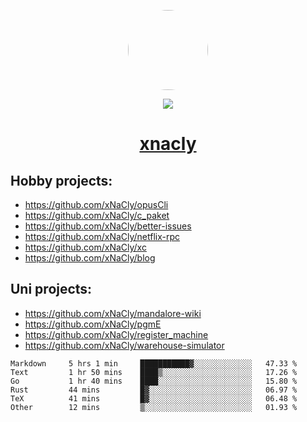 <p align="center">
  <img style="border-radius: 100px" width="128" height="128" src="https://avatars.githubusercontent.com/u/47723417?v=4"/>
</p>
<p align="center">
  <img src="https://komarev.com/ghpvc/?username=xnacly&&style=flat-square"/>
</p>

<h1 align="center"><a href="https://xnacly.me"> xnacly</a> </h1>

## Hobby projects:
- https://github.com/xNaCly/opusCli
- https://github.com/xNaCly/c_paket
- https://github.com/xNaCly/better-issues
- https://github.com/xNaCly/netflix-rpc
- https://github.com/xNaCly/xc
- https://github.com/xNaCly/blog

## Uni projects:
- https://github.com/xNaCly/mandalore-wiki
- https://github.com/xNaCly/pgmE
- https://github.com/xNaCly/register_machine
- https://github.com/xNaCly/warehouse-simulator


<!--START_SECTION:waka-->

```text
Markdown     5 hrs 1 min     ███████████▓░░░░░░░░░░░░░   47.33 %
Text         1 hr 50 mins    ████▒░░░░░░░░░░░░░░░░░░░░   17.26 %
Go           1 hr 40 mins    ████░░░░░░░░░░░░░░░░░░░░░   15.80 %
Rust         44 mins         █▓░░░░░░░░░░░░░░░░░░░░░░░   06.97 %
TeX          41 mins         █▓░░░░░░░░░░░░░░░░░░░░░░░   06.48 %
Other        12 mins         ▒░░░░░░░░░░░░░░░░░░░░░░░░   01.93 %
```

<!--END_SECTION:waka-->

